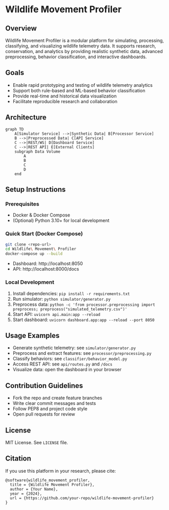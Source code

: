 # Wildlife Movement Profiler

## Overview
Wildlife Movement Profiler is a modular platform for simulating, processing, classifying, and visualizing wildlife telemetry data. It supports research, conservation, and analytics by providing realistic synthetic data, advanced preprocessing, behavior classification, and interactive dashboards.

## Goals
- Enable rapid prototyping and testing of wildlife telemetry analytics
- Support both rule-based and ML-based behavior classification
- Provide real-time and historical data visualization
- Facilitate reproducible research and collaboration

## Architecture
```mermaid
graph TD
    A[Simulator Service] -->|Synthetic Data| B[Processor Service]
    B -->|Preprocessed Data| C[API Service]
    C -->|REST/WS| D[Dashboard Service]
    C -->|REST API| E[External Clients]
    subgraph Data Volume
        A
        B
        C
        D
    end
```

## Setup Instructions
### Prerequisites
- Docker & Docker Compose
- (Optional) Python 3.10+ for local development

### Quick Start (Docker Compose)
```sh
git clone <repo-url>
cd Wildlife\ Movement\ Profiler
docker-compose up --build
```
- Dashboard: http://localhost:8050
- API: http://localhost:8000/docs

### Local Development
1. Install dependencies: `pip install -r requirements.txt`
2. Run simulator: `python simulator/generator.py`
3. Preprocess data: `python -c 'from processor.preprocessing import preprocess; preprocess("simulated_telemetry.csv")'`
4. Start API: `uvicorn api.main:app --reload`
5. Start dashboard: `uvicorn dashboard.app:app --reload --port 8050`

## Usage Examples
- Generate synthetic telemetry: see `simulator/generator.py`
- Preprocess and extract features: see `processor/preprocessing.py`
- Classify behaviors: see `classifier/behavior_model.py`
- Access REST API: see `api/routes.py` and `/docs`
- Visualize data: open the dashboard in your browser

## Contribution Guidelines
- Fork the repo and create feature branches
- Write clear commit messages and tests
- Follow PEP8 and project code style
- Open pull requests for review

## License
MIT License. See `LICENSE` file.

## Citation
If you use this platform in your research, please cite:
```
@software{wildlife_movement_profiler,
  title = {Wildlife Movement Profiler},
  author = {Your Name},
  year = {2024},
  url = {https://github.com/your-repo/wildlife-movement-profiler}
}
``` 